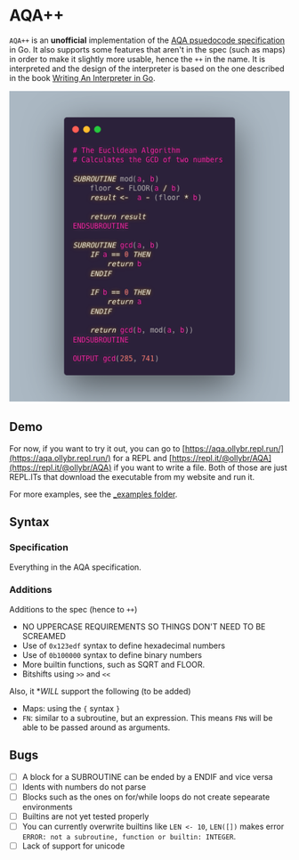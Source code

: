 # AQA++
`AQA++` is an **unofficial** implementation of the [AQA psuedocode specification](https://filestore.aqa.org.uk/resources/computing/AQA-8520-TG-PC.PDF) in Go. It also supports some features that aren't in the spec (such as maps) in order to make it slightly more usable, hence the `++` in the name. It is interpreted and the design of the interpreter is based on the one described in the book [Writing An Interpreter in Go](https://interpreterbook.com/).

![Example program, calculates the GCD of two numbers](_media/gcd.png)

## Demo
For now, if you want to try it out, you can go to [https://aqa.ollybr.repl.run/](https://aqa.ollybr.repl.run/) for a REPL and [https://repl.it/@ollybr/AQA](https://repl.it/@ollybr/AQA) if you want to write a file. Both of those are just REPL.ITs that download the executable from my website and run it.

For more examples, see the [_examples folder](_examples/).

## Syntax
### Specification
Everything in the AQA specification.

### Additions
Additions to the spec (hence to `++`)
* NO UPPERCASE REQUIREMENTS SO THINGS DON'T NEED TO BE SCREAMED
* Use of `0x123edf` syntax to define hexadecimal numbers
* Use of `0b100000` syntax to define binary numbers
* More builtin functions, such as SQRT and FLOOR.
* Bitshifts using `>>` and `<<`

Also, it **WILL* support the following (to be added)
* Maps: using the `{` syntax `}`
* `FN`: similar to a subroutine, but an expression. This means `FN`s will be able to be passed around as arguments.

## Bugs
- [ ] A block for a SUBROUTINE can be ended by a ENDIF and vice versa
- [ ] Idents with numbers do not parse
- [ ] Blocks such as the ones on for/while loops do not create sepearate environments
- [ ] Builtins are not yet tested properly
- [ ] You can currently overwrite builtins like `LEN <- 10`, `LEN([])` makes error `ERROR: not a subroutine, function or builtin: INTEGER`.
- [ ] Lack of support for unicode